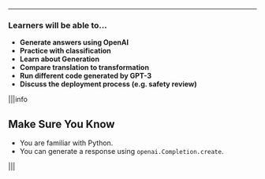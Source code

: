 ---

### Learners will be able to...
* **Generate answers using OpenAI**
* **Practice with classification** 
* **Learn about Generation**
* **Compare translation to transformation**
* **Run different code generated by GPT-3**
* **Discuss the deployment process (e.g. safety review)**

|||info
## Make Sure You Know
* You are familiar with Python.
* You can generate a response using `openai.Completion.create`.

|||